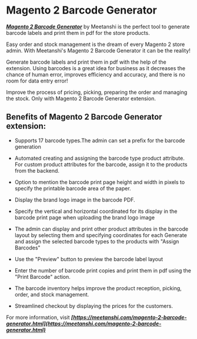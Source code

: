 # Magento 2 Barcode Generator

***[Magento 2 Barcode Generator](https://meetanshi.com/magento-2-barcode-generator.html)*** by Meetanshi is the perfect tool to generate barcode labels and print them in pdf for the store products.

Easy order and stock management is the dream of every Magento 2 store admin. With Meetanshi's Magento 2 Barcode Generator it can be the reality!

Generate barcode labels and print them in pdf with the help of the extension. Using barcodes is a great idea for business as it decreases the chance of human error, improves efficiency and accuracy, and there is no room for data entry error!

Improve the process of pricing, picking, preparing the order and managing the stock. Only with Magento 2 Barcode Generator extension.

##  Benefits of Magento 2 Barcode Generator extension:

* Supports 17 barcode types.The admin can set a prefix for the barcode generation

* Automated creating and assigning the barcode type product attribute. For custom product attributes for the barcode, assign it to the products from the backend.

* Option to mention the barcode print page height and width in pixels to specify the printable barcode area of the paper.

* Display the brand logo image in the barcode PDF.

* Specify the vertical and horizontal coordinated for its display in the barcode print page when uploading the brand logo image

* The admin can display and print other product attributes in the barcode layout by selecting them and specifying coordinates for each
Generate and assign the selected barcode types to the products with "Assign Barcodes"

* Use the "Preview" button to preview the barcode label layout

* Enter the number of barcode print copies and print them in pdf using the "Print Barcode" action.

* The barcode inventory helps improve the product reception, picking, order, and stock management.

* Streamlined checkout by displaying the prices for the customers.

For more information, visit ***[https://meetanshi.com/magento-2-barcode-generator.html](https://meetanshi.com/magento-2-barcode-generator.html)***



